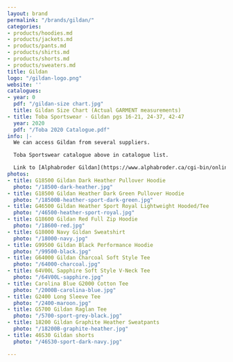 ```yaml
---
layout: brand
permalink: "/brands/gildan/"
categories:
- products/hoodies.md
- products/jackets.md
- products/pants.md
- products/shirts.md
- products/shorts.md
- products/sweaters.md
title: Gildan
logo: "/gildan-logo.png"
website: ''
catalogues:
- year: 0
  pdf: "/gildan-size chart.jpg"
  title: Gildan Size Chart (Actual GARMENT measurements)
- title: Toba Sportswear - Gildan pgs 16-21, 24-37, 42-47
  year: 2020
  pdf: "/Toba 2020 Catalogue.pdf"
info: |-
  We can access Gildan from several suppliers.

  Toba Sportswear catalogue above in catalogue list.

  Link to [Alphabroder Gildan](https://www.alphabroder.ca/cgi-bin/online/webshr/search-result.w?ref=Mill_Name:Gildan)
photos:
- title: G18500 Gildan Dark Heather Pullover Hoodie
  photo: "/18500-dark-heather.jpg"
- title: G18500 Gildan Heather Dark Green Pullover Hoodie
  photo: "/18500B-heather-sport-dark-green.jpg"
- title: G46500 Gildan Heather Sport Royal Lightweight Hooded/Tee
  photo: "/46500-heather-sport-royal.jpg"
- title: G18600 Gildan Red Full Zip Hoodie
  photo: "/18600-red.jpg"
- title: G18000 Navy Gildan Sweatshirt
  photo: "/18000-navy.jpg"
- title: G99500 Gildan Black Performance Hoodie
  photo: "/99500-black.jpg"
- title: G64000 Gildan Charcoal Soft Style Tee
  photo: "/64000-charcoal.jpg"
- title: 64V00L Sapphire Soft Style V-Neck Tee
  photo: "/64V00L-sapphire.jpg"
- title: Carolina Blue G2000 Cotton Tee
  photo: "/2000B-carolina-blue.jpg"
- title: G2400 Long Sleeve Tee
  photo: "/2400-maroon.jpg"
- title: G5700 Gildan Raglan Tee
  photo: "/5700-sport-grey-black.jpg"
- title: 18200 Gildan Graphite Heather Sweatpants
  photo: "/18200B-graphite-heather.jpg"
- title: 46S30 Gildan shorts
  photo: "/46S30-sport-dark-navy.jpg"

---
```

